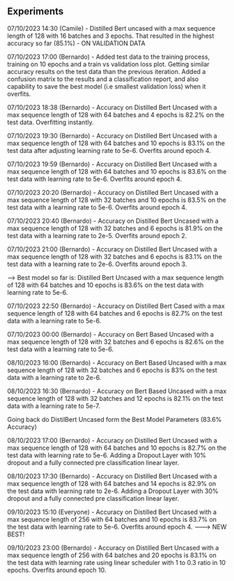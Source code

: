 ## Experiments

07/10/2023 14:30 (Camile) - Distilled Bert uncased with a max sequence length of 128 with 16 batches and 3 epochs. That resulted in the highest accuracy so far (85.1%) - ON VALIDATION DATA

07/10/2023 17:00 (Bernardo) - Added test data to the training process, training on 10 epochs and a train vs validation loss plot. Getting similar accuracy results on the test data than the previous iteration. Added a confusion matrix to the results and a classification report, and also capability to save the best model (i.e smallest validation loss) when it overfits. 

07/10/2023 18:38 (Bernardo) - Accuracy on Distilled Bert Uncased with a max sequence length of 128 with 64 batches and 4 epochs is 82.2% on the test data. Overfitting instantly.

07/10/2023 19:30 (Bernardo) - Accuracy on Distilled Bert Uncased with a max sequence length of 128 with 64 batches and 10 epochs is 83.1% on the test data after adjusting learning rate to 5e-6. Overfits around epoch 4.

07/10/2023 19:59 (Bernardo) - Accuracy on Distilled Bert Uncased with a max sequence length of 128 with 64 batches and 10 epochs is 83.6% on the test data with learning rate to 5e-6. Overfits around epoch 4.

07/10/2023 20:20 (Bernardo) - Accuracy on Distilled Bert Uncased with a max sequence length of 128 with 32 batches and 10 epochs is 83.5% on the test data with a learning rate to 5e-6. Overfits around epoch 4.

07/10/2023 20:40 (Bernardo) - Accuracy on Distilled Bert Uncased with a max sequence length of 128 with 32 batches and 6 epochs is 81.9% on the test data with a learning rate to 2e-5. Overfits around epoch 2.

07/10/2023 21:00 (Bernardo) - Accuracy on Distilled Bert Uncased with a max sequence length of 128 with 32 batches and 6 epochs is 83.1% on the test data with a learning rate to 2e-6. Overfits around epoch 3.

--> Best model so far is: Distilled Bert Uncased with a max sequence length of 128 with 64 batches and 10 epochs is 83.6% on the test data with learning rate to 5e-6. 

07/10/2023 22:50 (Bernardo) - Accuracy on Distilled Bert Cased with a max sequence length of 128 with 64 batches and 6 epochs is 82.7% on the test data with a learning rate to 5e-6.

07/10/2023 00:00 (Bernardo) - Accuracy on Bert Based Uncased with a max sequence length of 128 with 32 batches and 6 epochs is 82.6% on the test data with a learning rate to 5e-6.

08/10/2023 16:00 (Bernardo) - Accuracy on Bert Based Uncased with a max sequence length of 128 with 32 batches and 6 epochs is 83% on the test data with a learning rate to 2e-6.

08/10/2023 16:30 (Bernardo) - Accuracy on Bert Based Uncased with a max sequence length of 128 with 32 batches and 12 epochs is 82.1% on the test data with a learning rate to 5e-7.

Going back do DistilBert Uncased form the Best Model Parameters (83.6% Accuracy)

08/10/2023 17:00 (Bernardo) - Accuracy on Distilled Bert Uncased with a max sequence length of 128 with 64 batches and 10 epochs is 82.7% on the test data with learning rate to 5e-6. Adding a Dropout Layer with 10% dropout and a fully connected pre classification linear layer.

08/10/2023 17:30 (Bernardo) - Accuracy on Distilled Bert Uncased with a max sequence length of 128 with 64 batches and 14 epochs is 82.9% on the test data with learning rate to 2e-6. Adding a Dropout Layer with 30% dropout and a fully connected pre classification linear layer.

09/10/2023 15:10 (Everyone) - Accuracy on Distilled Bert Uncased with a max sequence length of 256 with 64 batches and 10 epochs is 83.7% on the test data with learning rate to 5e-6. Overfits around epoch 4.
---> NEW BEST!

09/10/2023 23:00 (Bernardo) - Accuracy on Distilled Bert Uncased with a max sequence length of 256 with 64 batches and 20 epochs is 83.1% on the test data with learning rate using linear scheduler with 1 to 0.3 ratio in 10 epochs. Overfits around epoch 10.
